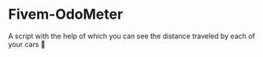 # Fivem-OdoMeter
A script with the help of which you can see the distance traveled by each of your cars 🚗
